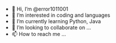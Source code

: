 - 👋 Hi, I’m @error1011001
- 👀 I’m interested in coding and languages
- 🌱 I’m currently learning Python, Java
- 💞️ I’m looking to collaborate on ...
- 📫 How to reach me ...

<!---
error1011001/error1011001 is a ✨ special ✨ repository because its `README.md` (this file) appears on your GitHub profile.
You can click the Preview link to take a look at your changes.
--->
